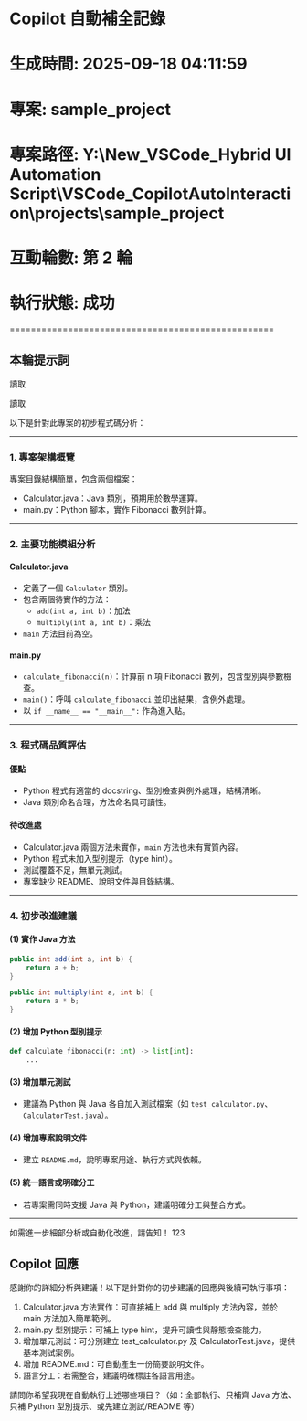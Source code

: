 # Copilot 自動補全記錄
# 生成時間: 2025-09-18 04:11:59
# 專案: sample_project
# 專案路徑: Y:\New_VSCode_Hybrid UI Automation Script\VSCode_CopilotAutoInteraction\projects\sample_project
# 互動輪數: 第 2 輪
# 執行狀態: 成功
==================================================

## 本輪提示詞

讀取 [](file:///y%3A/New_VSCode_Hybrid%20UI%20Automation%20Script/VSCode_CopilotAutoInteraction/projects/sample_project/Calculator.java)

讀取 [](file:///y%3A/New_VSCode_Hybrid%20UI%20Automation%20Script/VSCode_CopilotAutoInteraction/projects/sample_project/main.py)

以下是針對此專案的初步程式碼分析：

---

### 1. 專案架構概覽

專案目錄結構簡單，包含兩個檔案：
- Calculator.java：Java 類別，預期用於數學運算。
- main.py：Python 腳本，實作 Fibonacci 數列計算。

---

### 2. 主要功能模組分析

#### Calculator.java
- 定義了一個 `Calculator` 類別。
- 包含兩個待實作的方法：
  - `add(int a, int b)`：加法
  - `multiply(int a, int b)`：乘法
- `main` 方法目前為空。

#### main.py
- `calculate_fibonacci(n)`：計算前 n 項 Fibonacci 數列，包含型別與參數檢查。
- `main()`：呼叫 `calculate_fibonacci` 並印出結果，含例外處理。
- 以 `if __name__ == "__main__":` 作為進入點。

---

### 3. 程式碼品質評估

#### 優點
- Python 程式有適當的 docstring、型別檢查與例外處理，結構清晰。
- Java 類別命名合理，方法命名具可讀性。

#### 待改進處
- Calculator.java 兩個方法未實作，`main` 方法也未有實質內容。
- Python 程式未加入型別提示（type hint）。
- 測試覆蓋不足，無單元測試。
- 專案缺少 README、說明文件與目錄結構。

---

### 4. 初步改進建議

#### (1) 實作 Java 方法
```java
public int add(int a, int b) {
    return a + b;
}

public int multiply(int a, int b) {
    return a * b;
}
```

#### (2) 增加 Python 型別提示
```python
def calculate_fibonacci(n: int) -> list[int]:
    ...
```

#### (3) 增加單元測試
- 建議為 Python 與 Java 各自加入測試檔案（如 `test_calculator.py`、`CalculatorTest.java`）。

#### (4) 增加專案說明文件
- 建立 `README.md`，說明專案用途、執行方式與依賴。

#### (5) 統一語言或明確分工
- 若專案需同時支援 Java 與 Python，建議明確分工與整合方式。

---

如需進一步細部分析或自動化改進，請告知！
123

## Copilot 回應

感謝你的詳細分析與建議！以下是針對你的初步建議的回應與後續可執行事項：

1. Calculator.java 方法實作：可直接補上 add 與 multiply 方法內容，並於 main 方法加入簡單範例。
2. main.py 型別提示：可補上 type hint，提升可讀性與靜態檢查能力。
3. 增加單元測試：可分別建立 test_calculator.py 及 CalculatorTest.java，提供基本測試案例。
4. 增加 README.md：可自動產生一份簡要說明文件。
5. 語言分工：若需整合，建議明確標註各語言用途。

請問你希望我現在自動執行上述哪些項目？（如：全部執行、只補齊 Java 方法、只補 Python 型別提示、或先建立測試/README 等）